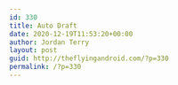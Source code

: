 ```yaml
---
id: 330
title: Auto Draft
date: 2020-12-19T11:53:20+00:00
author: Jordan Terry
layout: post
guid: http://theflyingandroid.com/?p=330
permalink: /?p=330
---
```

